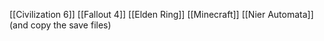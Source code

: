 [[Civilization 6]]
[[Fallout 4]]
[[Elden Ring]]
[[Minecraft]]
[[Nier Automata]] (and copy the save files)
